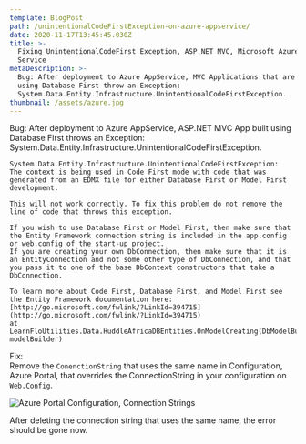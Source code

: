 ```yaml
---
template: BlogPost
path: /unintentionalCodeFirstException-on-azure-appservice/
date: 2020-11-17T13:45:45.030Z
title: >-
  Fixing UnintentionalCodeFirst Exception, ASP.NET MVC, Microsoft Azure App
  Service
metaDescription: >-
  Bug: After deployment to Azure AppService, MVC Applications that are built
  using Database First throw an Exception:
  System.Data.Entity.Infrastructure.UnintentionalCodeFirstException.
thumbnail: /assets/azure.jpg
---
```

Bug: After deployment to Azure AppService, ASP.NET MVC App built using Database First throws an Exception: System.Data.Entity.Infrastructure.UnintentionalCodeFirstException.

```
System.Data.Entity.Infrastructure.UnintentionalCodeFirstException: 
The context is being used in Code First mode with code that was generated from an EDMX file for either Database First or Model First development. 

This will not work correctly. To fix this problem do not remove the line of code that throws this exception. 

If you wish to use Database First or Model First, then make sure that the Entity Framework connection string is included in the app.config or web.config of the start-up project.
If you are creating your own DbConnection, then make sure that it is an EntityConnection and not some other type of DbConnection, and that you pass it to one of the base DbContext constructors that take a DbConnection. 

To learn more about Code First, Database First, and Model First see the Entity Framework documentation here: [http://go.microsoft.com/fwlink/?LinkId=394715](http://go.microsoft.com/fwlink/?LinkId=394715)
at LearnFloUtilities.Data.HuddleAfricaDBEntities.OnModelCreating(DbModelBuilder modelBuilder)
```



Fix:\
Remove the `ConenctionString` that uses the same name in Configuration, Azure Portal, that overrides the ConnectionString in your configuration on `Web.Config`. 

![](/assets/Azure.png "Azure Portal Configuration, Connection Strings")



After deleting the connection string that uses the same name, the error should be gone now.
